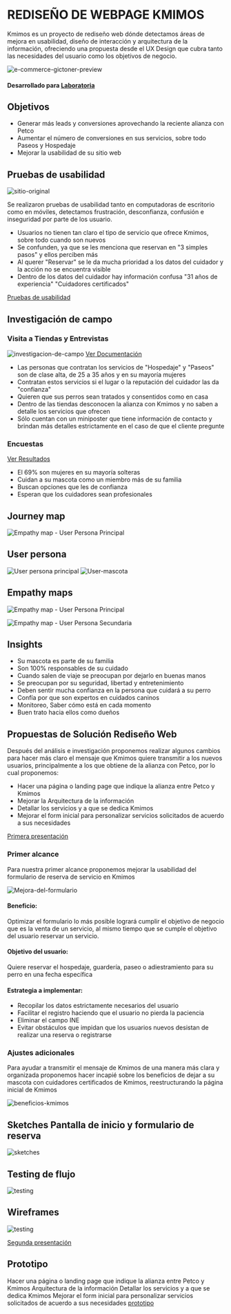 # REDISEÑO DE WEBPAGE KMIMOS
Kmimos es un proyecto de rediseño web dónde detectamos áreas de mejora en usabilidad, diseño de interacción y arquitectura de la información, ofreciendo una propuesta desde el UX Design que cubra tanto las necesidades del usuario como los objetivos de negocio.

![e-commerce-gictoner-preview](https://user-images.githubusercontent.com/39560690/49242708-102e8a00-f3d1-11e8-8c1c-f5012f125e56.jpg)

#### Desarrollado para [Laboratoria](https://laboratroria.la)


## Objetivos 
* Generar más leads y conversiones aprovechando la reciente alianza con Petco 
* Aumentar el número de conversiones en sus servicios, sobre todo Paseos y Hospedaje 
* Mejorar la usabilidad de su sitio web 

## Pruebas de usabilidad

![sitio-original](images/kmimos-original.jpg)

Se realizaron pruebas de usabilidad tanto en computadoras de escritorio como en móviles, detectamos frustración, desconfianza, confusión e inseguridad por parte de los usuario.

* Usuarios no tienen tan claro el tipo de servicio que ofrece Kmimos, sobre todo cuando son nuevos 
* Se confunden, ya que se les menciona que reservan en "3 simples pasos" y ellos perciben más 
* Al querer "Reservar" se le da mucha prioridad a los datos del cuidador y la acción no se encuentra visible 
* Dentro de los datos del cuidador hay información confusa "31 años de experiencia" "Cuidadores certificados"

[Pruebas de usabilidad](https://docs.google.com/document/d/15r4QFZYO9iFd6MLCkyq9cmMDicD-56N1dj7zV_06M_U/edit?usp=sharing)

## Investigación de campo

### Visita a Tiendas y Entrevistas
![investigacion-de-campo](images/investigacion-de-campo.jpg)
[Ver Documentación](https://drive.google.com/drive/folders/11LvCLBJE9hpK95pSDcyWa5FVuzY8zFyu)

* Las personas que contratan los servicios de "Hospedaje" y "Paseos" son de clase alta, de 25 a 35 años y en su mayoría mujeres
* Contratan estos servicios si el lugar o la reputación del cuidador las da "confianza"
* Quieren que sus perros sean tratados y consentidos como en casa 
* Dentro de las tiendas desconocen la alianza con Kmimos y no saben a detalle los servicios que ofrecen 
* Sólo cuentan con un miniposter que tiene  información de contacto y brindan más detalles estrictamente en el caso de que el cliente pregunte


### Encuestas
[Ver Resultados](https://drive.google.com/open?id=1O7M3DQ3wyvxIqrCDO2gstVlrIXMjX3P1)
* El 69% son mujeres en su mayoría solteras
* Cuidan a su mascota como un miembro más de su familia 
* Buscan opciones que les de confianza 
* Esperan que los cuidadores sean profesionales 

## Journey map
![Empathy map - User Persona Principal](images/journey-v2.jpg)

## User persona
![User persona principal](images/user-persona.png)
![User-mascota](images/user-mascota.jpg)

## Empathy maps
![Empathy map - User Persona Principal](images/EmpatyMap-DogLover.jpg)

![Empathy map - User Persona Secundaria](images/EmpatyMap-FamilyLover.jpg)

## Insights
* Su mascota es parte de su familia
* Son 100% responsables de su cuidado
* Cuando salen de viaje se preocupan por dejarlo en buenas manos
* Se preocupan por su seguridad, libertad y entretenimiento
* Deben sentir mucha confianza en la persona que cuidará a su perro
* Confía por que son expertos en cuidados caninos
* Monitoreo, Saber cómo está en cada momento 
* Buen trato hacia ellos como dueños


## Propuestas de Solución Rediseño Web
Después del análisis e investigación proponemos realizar algunos cambios para hacer más claro el mensaje que Kmimos quiere transmitir a los nuevos usuarios, principalmente a los que obtiene de la alianza con Petco, por lo cual proponemos:

* Hacer una página o landing page que indique la alianza entre Petco y Kmimos
* Mejorar la Arquitectura de la información 
* Detallar los servicios y a que se dedica Kmimos
* Mejorar el form inicial para personalizar servicios solicitados de acuerdo a sus necesidades 

[Primera presentación](https://docs.google.com/presentation/d/18bBW1uNSuBmjsn9aYBqwkG146GzX3qhzd2xTpEBou9M/edit#slide=id.g46e222315e_0_20)

### Primer alcance
Para nuestra primer alcance proponemos mejorar la usabilidad del formulario de reserva de servicio en Kmimos

![Mejora-del-formulario](images/kmimos-home-form-reservacion.jpg)

#### Beneficio:
Optimizar el formulario lo más posible logrará cumplir el objetivo de negocio que es la venta de un servicio, al mismo tiempo que se cumple el objetivo del usuario reservar un servicio.

#### Objetivo del usuario:
Quiere reservar el hospedaje, guardería, paseo o adiestramiento para su perro en una fecha específica

#### Estrategia a implementar:
* Recopilar los datos estrictamente necesarios del usuario
* Facilitar el registro haciendo que el usuario no pierda la paciencia
* Eliminar el campo INE
* Evitar obstáculos que impidan que los usuarios nuevos desistan de realizar una reserva o registrarse

### Ajustes adicionales 
Para ayudar a transmitir el mensaje de Kmimos de una manera más clara y organizada proponemos hacer incapié sobre los beneficios de dejar a su mascota con cuidadores certificados de Kmimos, reestructurando la página inicial de Kmimos

![beneficios-kmimos](images/kmimos-home-beneficios.jpg)

## Sketches Pantalla de inicio y formulario de reserva

![sketches](images/sketches.jpg)

## Testing de flujo

![testing](images/testing-flujo.jpg)

## Wireframes

![testing](images/wireframes.jpg)




[Segunda presentación](https://docs.google.com/presentation/d/17SlExZ-5Bzn6TdT208-M6oYMgNEPaUqaPpYZbTcOpRc/edit#slide=id.g4706c582d3_4_163)

## Prototipo
Hacer una página o landing page que indique la alianza entre  Petco   y   Kmimos
Arquitectura de la información 
Detallar los servicios y a que se dedica Kmimos
Mejorar el form inicial para personalizar servicios solicitados de acuerdo a sus necesidades 
[prototipo](https://marvelapp.com/394ji52/screen/50379920)